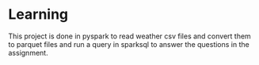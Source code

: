 # Learning
This project is done in pyspark to read weather csv files and convert them to parquet files
and run a query in sparksql to answer the questions in the assignment.

